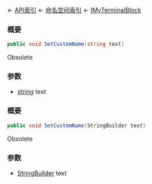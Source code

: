 ← [API索引](Api-Index) ← [命名空间索引](Namespace-Index) ← [IMyTerminalBlock](Sandbox.ModAPI.Ingame.IMyTerminalBlock)

### 概要

```csharp
public void SetCustomName(string text)
```

Obsolete

### 参数

* [string](https://docs.microsoft.com/en-us/dotnet/api/System.String?view=netframework-4.6) text
### 概要

```csharp
public void SetCustomName(StringBuilder text)
```

Obsolete

### 参数

* [StringBuilder](https://docs.microsoft.com/en-us/dotnet/api/System.Text.StringBuilder?view=netframework-4.6) text
